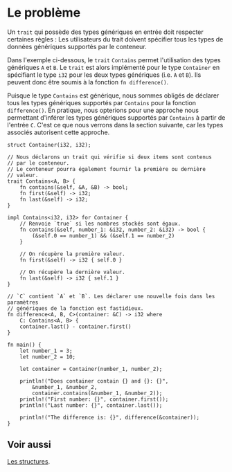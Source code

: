 # Le problème

Un `trait` qui possède des types génériques en entrée doit respecter certaines règles : Les utilisateurs du trait doivent spécifier tous les types de données génériques supportés par le conteneur.

Dans l'exemple ci-dessous, le `trait` `Contains` permet l'utilisation des types génériques `A` et `B`. Le `trait` est alors implémenté pour le type `Container` en spécifiant le type `i32` pour les deux types génériques (i.e. `A` et `B`). Ils peuvent donc être soumis à la fonction `fn difference()`.

Puisque le type `Contains` est générique, nous sommes obligés de déclarer tous les types génériques supportés par `Contains` pour la fonction `difference()`. En pratique, nous opterions pour une approche nous permettant d'inférer les types génériques supportés par `Contains` à partir de l'entrée `C`. C'est ce que nous verrons dans la section suivante, car les types associés autorisent cette approche.

```rust,editable
struct Container(i32, i32);

// Nous déclarons un trait qui vérifie si deux items sont contenus 
// par le conteneur.
// Le conteneur pourra également fournir la première ou dernière 
// valeur.
trait Contains<A, B> {
    fn contains(&self, &A, &B) -> bool;
    fn first(&self) -> i32;
    fn last(&self) -> i32;  
}

impl Contains<i32, i32> for Container {
    // Renvoie `true` si les nombres stockés sont égaux.
    fn contains(&self, number_1: &i32, number_2: &i32) -> bool {
        (&self.0 == number_1) && (&self.1 == number_2)
    }

    // On récupère la première valeur.
    fn first(&self) -> i32 { self.0 }

    // On récupère la dernière valeur.
    fn last(&self) -> i32 { self.1 }
}

// `C` contient `A` et `B`. Les déclarer une nouvelle fois dans les paramètres 
// génériques de la fonction est fastidieux.
fn difference<A, B, C>(container: &C) -> i32 where
    C: Contains<A, B> {
    container.last() - container.first()
}

fn main() {
    let number_1 = 3;
    let number_2 = 10;

    let container = Container(number_1, number_2);

    println!("Does container contain {} and {}: {}",
        &number_1, &number_2,
        container.contains(&number_1, &number_2));
    println!("First number: {}", container.first());
    println!("Last number: {}", container.last());

    println!("The difference is: {}", difference(&container));
}

```

## Voir aussi

[Les structures][struct].

[struct]: ../chapitre3/struct.html
